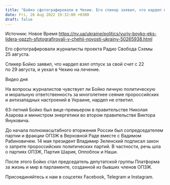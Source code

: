 ```yaml
---
title: "Бойко сфотографировали в Чехии. Его спикер заявил, что нардеп на лечении"
date: Fri, 26 Aug 2022 19:32:00 +0300
draft: false
---
```

Источник: Новое Время https://nv.ua/ukraine/politics/yuriy-boyko-eks-lidera-opzzh-sfotografirovali-v-chehii-novosti-ukrainy-50265938.html


Его сфотографировали журналисты проекта Радио Свобода Схемы 25 августа.



Спикер Бойко заявил, что нардеп взял отпуск за свой счет с 22 по 29 августа, и уехал в Чехию на лечение.

 Видео дня   

На вопросы журналистов чувствует ли Бойко личную политическую и моральную ответственность за многолетнее сеяние пророссийских и антизападных настроений в Украине, нардеп не ответил. 

63-летний Бойко был вице-премьером в правительстве Николая Азарова и министром энергетики во втором правительстве Виктора Януковича. 

До начала полномасштабного вторжения России был сопредседателем партии и фракции ОПЗЖ в Верховной Раде вместе с Вадимом Рабиновичем. 14 мая президент Владимир Зеленский подписал закон о запрете пророссийских политических партий. В частности, речь шла о партиях ОПЗЖ, Партия Шария, Оппоблок и Наши.

После этого Бойко стал председатель депутатской группы Платформа за жизнь и мир в парламенте, созданной из бывших членов ОПЗЖ.

Присоединяйтесь к нам в соцсетях Facebook, Telegram и Instagram.
